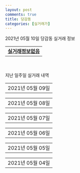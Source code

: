 ```yaml
---
layout: post
comments: true
title: 당감동
categories: [실거래가]
---
```


2021년 05월 10일 당감동 실거래 정보

<table>
  <tr>
    <td colspan="4" style="font-weight: bold;"><a href="https://search.naver.com/search.naver?query=실거래정보없음">실거래정보없음</a></td>
  </tr>
    
</table>
    
<div style="margin-top: 50px; margin-bottom: 13px">지난 일주일 실거래 내역</div>

  <table style="width: 100%; margin-bottom: 1px">
      <tr class="header">
        <td>2021년 05월 09일</td>
      </tr>
      <tr class="child" style="display: none">
        <td>
            
        <table>
          <tr>
            <td colspan="4" style="font-weight: bold;"><a href="https://search.naver.com/search.naver?query=실거래정보없음">실거래정보없음</a></td>
          </tr>

        </table>
    
        </td>
      </tr>
  </table>
    
  <table style="width: 100%; margin-bottom: 1px">
      <tr class="header">
        <td>2021년 05월 08일</td>
      </tr>
      <tr class="child" style="display: none">
        <td>
            
        <table>
          <tr>
            <td colspan="4" style="font-weight: bold;"><a href="https://search.naver.com/search.naver?query=개금주공3단지">개금주공3단지</a></td>
          </tr>

          <tr>
            <td>매매</td>
            <td>14층</td>
            <td>41.3㎡</td>
            <td>계약일 2021-04-16</td>
          </tr>
          <tr>
            <td colspan="4">27,000<br>기존최고가 27,000</td>
          </tr>
    
          <tr>
            <td>매매</td>
            <td>11층</td>
            <td>32.39㎡</td>
            <td>계약일 2021-04-27</td>
          </tr>
          <tr>
            <td colspan="4">20,900<br>기존최고가 20,900</td>
          </tr>
    
        </table>
        <table style="margin-top: 5px">
          <tr>
            <td colspan="4" style="font-weight: bold;"><a href="https://search.naver.com/search.naver?query=서면봄여름가을겨울">서면봄여름가을겨울</a></td>
          </tr>
    
          <tr>
            <td>매매</td>
            <td>16층</td>
            <td>63.27㎡</td>
            <td>계약일 2021-05-05</td>
          </tr>
          <tr>
            <td colspan="4">31,400<br>기존최고가 31,400</td>
          </tr>
    
        </table>
        <table style="margin-top: 5px">
          <tr>
            <td colspan="4" style="font-weight: bold;"><a href="https://search.naver.com/search.naver?query=개금주공3단지">개금주공3단지</a></td>
          </tr>
    
          <tr>
            <td>월세</td>
            <td>1층</td>
            <td>49.94㎡</td>
            <td>계약일 2021-04-03</td>
          </tr>
          <tr>
            <td colspan="4">45 (1,000)</td>
          </tr>
    
          <tr>
            <td>전세</td>
            <td>15층</td>
            <td>66.56㎡</td>
            <td>계약일 2021-05-07</td>
          </tr>
          <tr>
            <td colspan="4">15,500</td>
          </tr>
    
        </table>
        <table style="margin-top: 5px">
          <tr>
            <td colspan="4" style="font-weight: bold;"><a href="https://search.naver.com/search.naver?query=태화현대2">태화현대2</a></td>
          </tr>
    
          <tr>
            <td>전세</td>
            <td>3층</td>
            <td>59.72㎡</td>
            <td>계약일 2021-05-07</td>
          </tr>
          <tr>
            <td colspan="4">25,000</td>
          </tr>
    
        </table>
    
        </td>
      </tr>
  </table>
    
  <table style="width: 100%; margin-bottom: 1px">
      <tr class="header">
        <td>2021년 05월 07일</td>
      </tr>
      <tr class="child" style="display: none">
        <td>
            
        <table>
          <tr>
            <td colspan="4" style="font-weight: bold;"><a href="https://search.naver.com/search.naver?query=개금주공3단지">개금주공3단지</a></td>
          </tr>

          <tr>
            <td>매매</td>
            <td>7층</td>
            <td>58.01㎡</td>
            <td>계약일 2021-05-03</td>
          </tr>
          <tr>
            <td colspan="4">30,000<br>기존최고가 30,000</td>
          </tr>
    
        </table>
        <table style="margin-top: 5px">
          <tr>
            <td colspan="4" style="font-weight: bold;"><a href="https://search.naver.com/search.naver?query=개금주공3단지(518-0)">개금주공3단지(518-0)</a></td>
          </tr>
    
          <tr>
            <td>매매</td>
            <td>13층</td>
            <td>59.28㎡</td>
            <td>계약일 2021-04-28</td>
          </tr>
          <tr>
            <td colspan="4">30,900<br>기존최고가 30,900</td>
          </tr>
    
        </table>
        <table style="margin-top: 5px">
          <tr>
            <td colspan="4" style="font-weight: bold;"><a href="https://search.naver.com/search.naver?query=백양푸른채">백양푸른채</a></td>
          </tr>
    
          <tr>
            <td>매매</td>
            <td>1층</td>
            <td>59.91㎡</td>
            <td>계약일 2021-04-14</td>
          </tr>
          <tr>
            <td colspan="4">15,250<br>기존최고가 15,250</td>
          </tr>
    
          <tr>
            <td>전세</td>
            <td>4층</td>
            <td>59.91㎡</td>
            <td>계약일 2021-04-28</td>
          </tr>
          <tr>
            <td colspan="4">16,500</td>
          </tr>
    
        </table>
        <table style="margin-top: 5px">
          <tr>
            <td colspan="4" style="font-weight: bold;"><a href="https://search.naver.com/search.naver?query=서면봄여름가을겨울">서면봄여름가을겨울</a></td>
          </tr>
    
          <tr>
            <td>월세</td>
            <td>19층</td>
            <td>74.65㎡</td>
            <td>계약일 2021-05-01</td>
          </tr>
          <tr>
            <td colspan="4">13 (9,868)</td>
          </tr>
    
        </table>
        <table style="margin-top: 5px">
          <tr>
            <td colspan="4" style="font-weight: bold;"><a href="https://search.naver.com/search.naver?query=홍림로즈빌">홍림로즈빌</a></td>
          </tr>
    
          <tr>
            <td>월세</td>
            <td>6층</td>
            <td>48.37㎡</td>
            <td>계약일 2021-03-29</td>
          </tr>
          <tr>
            <td colspan="4">60 (1,000)</td>
          </tr>
    
        </table>
        <table style="margin-top: 5px">
          <tr>
            <td colspan="4" style="font-weight: bold;"><a href="https://search.naver.com/search.naver?query=서면 비스타동원">서면 비스타동원</a></td>
          </tr>
    
          <tr>
            <td>전매</td>
            <td>35층</td>
            <td>59.9998㎡</td>
            <td>계약일 2021-05-06</td>
          </tr>
          <tr>
            <td colspan="4">55,620</td>
          </tr>
    
        </table>
    
        </td>
      </tr>
  </table>
    
  <table style="width: 100%; margin-bottom: 1px">
      <tr class="header">
        <td>2021년 05월 06일</td>
      </tr>
      <tr class="child" style="display: none">
        <td>
            
        <table>
          <tr>
            <td colspan="4" style="font-weight: bold;"><a href="https://search.naver.com/search.naver?query=실거래정보없음">실거래정보없음</a></td>
          </tr>

        </table>
    
        </td>
      </tr>
  </table>
    
  <table style="width: 100%; margin-bottom: 1px">
      <tr class="header">
        <td>2021년 05월 05일</td>
      </tr>
      <tr class="child" style="display: none">
        <td>
            
        <table>
          <tr>
            <td colspan="4" style="font-weight: bold;"><a href="https://search.naver.com/search.naver?query=동원타워">동원타워</a></td>
          </tr>

          <tr>
            <td>매매</td>
            <td>4층</td>
            <td>75.83㎡</td>
            <td>계약일 2021-04-17</td>
          </tr>
          <tr>
            <td colspan="4">17,500<br>기존최고가 17,500</td>
          </tr>
    
        </table>
        <table style="margin-top: 5px">
          <tr>
            <td colspan="4" style="font-weight: bold;"><a href="https://search.naver.com/search.naver?query=동일스위트">동일스위트</a></td>
          </tr>
    
          <tr>
            <td>매매</td>
            <td>9층</td>
            <td>84.9772㎡</td>
            <td>계약일 2021-04-07</td>
          </tr>
          <tr>
            <td colspan="4">30,800<br>기존최고가 30,800</td>
          </tr>
    
          <tr>
            <td>매매</td>
            <td>15층</td>
            <td>84.9772㎡</td>
            <td>계약일 2021-04-17</td>
          </tr>
          <tr>
            <td colspan="4">30,000<br>기존최고가 30,000</td>
          </tr>
    
          <tr>
            <td>매매</td>
            <td>7층</td>
            <td>84.9772㎡</td>
            <td>계약일 2021-04-09</td>
          </tr>
          <tr>
            <td colspan="4">30,000<br>기존최고가 30,000</td>
          </tr>
    
          <tr>
            <td>매매</td>
            <td>17층</td>
            <td>84.9772㎡</td>
            <td>계약일 2021-04-09</td>
          </tr>
          <tr>
            <td colspan="4">29,500<br>기존최고가 29,500</td>
          </tr>
    
          <tr>
            <td>매매</td>
            <td>15층</td>
            <td>80.2373㎡</td>
            <td>계약일 2021-04-07</td>
          </tr>
          <tr>
            <td colspan="4">27,500<br>기존최고가 27,500</td>
          </tr>
    
        </table>
        <table style="margin-top: 5px">
          <tr>
            <td colspan="4" style="font-weight: bold;"><a href="https://search.naver.com/search.naver?query=무궁화(108-116동)">무궁화(108-116동)</a></td>
          </tr>
    
          <tr>
            <td>월세</td>
            <td>3층</td>
            <td>53.08㎡</td>
            <td>계약일 2021-04-29</td>
          </tr>
          <tr>
            <td colspan="4">16 (10,000)<br>기존최고가 32,000 (10,000)</td>
          </tr>
    
        </table>
        <table style="margin-top: 5px">
          <tr>
            <td colspan="4" style="font-weight: bold;"><a href="https://search.naver.com/search.naver?query=서면2차봄여름가을겨울">서면2차봄여름가을겨울</a></td>
          </tr>
    
          <tr>
            <td>전세</td>
            <td>23층</td>
            <td>64.4477㎡</td>
            <td>계약일 2021-05-03</td>
          </tr>
          <tr>
            <td colspan="4">20,000<br>기존최고가 None</td>
          </tr>
    
        </table>
        <table style="margin-top: 5px">
          <tr>
            <td colspan="4" style="font-weight: bold;"><a href="https://search.naver.com/search.naver?query=태화현대2">태화현대2</a></td>
          </tr>
    
          <tr>
            <td>월세</td>
            <td>23층</td>
            <td>111.41㎡</td>
            <td>계약일 2021-04-19</td>
          </tr>
          <tr>
            <td colspan="4">85 (2,000)</td>
          </tr>
    
        </table>
    
        </td>
      </tr>
  </table>
    
  <table style="width: 100%; margin-bottom: 1px">
      <tr class="header">
        <td>2021년 05월 04일</td>
      </tr>
      <tr class="child" style="display: none">
        <td>
            
        <table>
          <tr>
            <td colspan="4" style="font-weight: bold;"><a href="https://search.naver.com/search.naver?query=백양푸른채">백양푸른채</a></td>
          </tr>

          <tr>
            <td>매매</td>
            <td>17층</td>
            <td>59.89㎡</td>
            <td>계약일 2021-04-05</td>
          </tr>
          <tr>
            <td colspan="4">14,000<br>기존최고가 14,000</td>
          </tr>
    
        </table>
        <table style="margin-top: 5px">
          <tr>
            <td colspan="4" style="font-weight: bold;"><a href="https://search.naver.com/search.naver?query=개금주공3단지">개금주공3단지</a></td>
          </tr>
    
          <tr>
            <td>월세</td>
            <td>8층</td>
            <td>58.01㎡</td>
            <td>계약일 2021-04-21</td>
          </tr>
          <tr>
            <td colspan="4">50 (1,000)</td>
          </tr>
    
          <tr>
            <td>월세</td>
            <td>1층</td>
            <td>41.3㎡</td>
            <td>계약일 2021-04-05</td>
          </tr>
          <tr>
            <td colspan="4">35 (1,000)</td>
          </tr>
    
          <tr>
            <td>전세</td>
            <td>14층</td>
            <td>49.94㎡</td>
            <td>계약일 2021-04-10</td>
          </tr>
          <tr>
            <td colspan="4">11,000</td>
          </tr>
    
          <tr>
            <td>전세</td>
            <td>2층</td>
            <td>41.3㎡</td>
            <td>계약일 2021-05-03</td>
          </tr>
          <tr>
            <td colspan="4">10,000</td>
          </tr>
    
        </table>
        <table style="margin-top: 5px">
          <tr>
            <td colspan="4" style="font-weight: bold;"><a href="https://search.naver.com/search.naver?query=벽산블루밍">벽산블루밍</a></td>
          </tr>
    
          <tr>
            <td>전세</td>
            <td>6층</td>
            <td>84.862㎡</td>
            <td>계약일 2021-04-15</td>
          </tr>
          <tr>
            <td colspan="4">34,000</td>
          </tr>
    
          <tr>
            <td>전세</td>
            <td>12층</td>
            <td>84.2163㎡</td>
            <td>계약일 2021-05-03</td>
          </tr>
          <tr>
            <td colspan="4">28,000</td>
          </tr>
    
        </table>
        <table style="margin-top: 5px">
          <tr>
            <td colspan="4" style="font-weight: bold;"><a href="https://search.naver.com/search.naver?query=삼익아파트">삼익아파트</a></td>
          </tr>
    
          <tr>
            <td>전세</td>
            <td>4층</td>
            <td>79.95㎡</td>
            <td>계약일 2021-04-10</td>
          </tr>
          <tr>
            <td colspan="4">13,000</td>
          </tr>
    
        </table>
        <table style="margin-top: 5px">
          <tr>
            <td colspan="4" style="font-weight: bold;"><a href="https://search.naver.com/search.naver?query=서면2차봄여름가을겨울">서면2차봄여름가을겨울</a></td>
          </tr>
    
          <tr>
            <td>전세</td>
            <td>27층</td>
            <td>82.661㎡</td>
            <td>계약일 2021-04-23</td>
          </tr>
          <tr>
            <td colspan="4">35,000</td>
          </tr>
    
        </table>
        <table style="margin-top: 5px">
          <tr>
            <td colspan="4" style="font-weight: bold;"><a href="https://search.naver.com/search.naver?query=태화현대1">태화현대1</a></td>
          </tr>
    
          <tr>
            <td>전세</td>
            <td>24층</td>
            <td>59.72㎡</td>
            <td>계약일 2021-03-24</td>
          </tr>
          <tr>
            <td colspan="4">23,000</td>
          </tr>
    
        </table>
    
        </td>
      </tr>
  </table>
    

